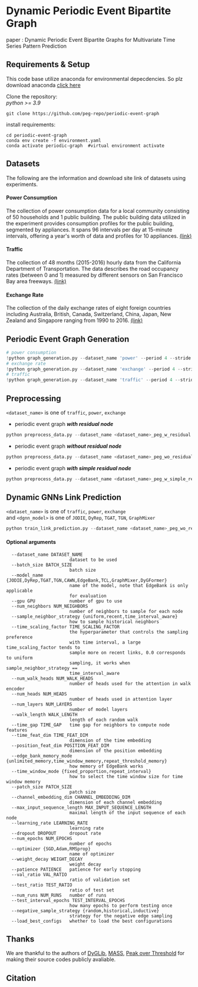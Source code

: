 # Dynamic Periodic Event Bipartite Graph
paper : Dynamic Periodic Event Bipartite Graphs for Multivariate Time Series Pattern Prediction

## Requirements & Setup
This code base utilize anaconda for environmental depecdencies.
So plz download anaconda  [click here](https://www.anaconda.com/download)  

Clone the repository:  
<em>python >= 3.9</em>
```
git clone https://github.com/peg-repo/periodic-event-graph
```

install requirements:
```
cd periodic-event-graph
conda env create -f environment.yaml
conda activate periodic-graph  #virtual environment activate
```

## Datasets
The following are the information and download site link of datasets using experiments.

#### Power Consumption 
The collection of power consumption data for a local community consisting of 50 households and 1 public building. The public building data utilized in the experiment provides consumption profiles for the public building, segmented by appliances. It spans 96 intervals per day at 15-minute intervals, offering a year's worth of data and profiles for 10 appliances. [(link)](https://zenodo.org/records/6778401)  

#### Traffic 
The collection of 48 months (2015-2016) hourly data from the California Department of Transportation. The data describes the road occupancy rates (between 0 and 1) measured by different sensors on San Francisco Bay area freeways. [(link)](https://pems.dot.ca.gov)  

#### Exchange Rate   
The collection of the daily exchange rates of eight foreign countries including Australia, British, Canada, Switzerland, China, Japan, New Zealand and Singapore ranging from 1990 to 2016. [(link)](https://github.com/MTS-BenchMark/MvTS?tab=readme-ov-file)

## Periodic Event Graph Generation

```python
# power consumption
!python graph_generation.py --dataset_name 'power' --period 4 --stride 4 --motif 5 --cluster 2
# exchange rate
!python graph_generation.py --dataset_name 'exchange' --period 4 --stride 4 --motif 3 --cluster 2
# traffic
!python graph_generation.py --dataset_name 'traffic' --period 4 --stride 4 --motif 3 --cluster 3
```

## Preprocessing
`<dataset_name>` is one of `traffic`, `power`, `exchange`
* periodic event graph **<em>with residual node</em>**
```python
python preprocess_data.py --dataset_name <dataset_name>_peg_w_residual
```
* periodic event graph **<em>without residual node</em>**
```python
python preprocess_data.py --dataset_name <dataset_name>_peg_wo_residual
```
* periodic event graph **<em>with simple residual node</em>**
```python
python preprocess_data.py --dataset_name <dataset_name>_peg_w_simple_residual
```

## Dynamic GNNs Link Prediction
`<dataset_name>` is one of `traffic`, `power`, `exchange`    
and `<dgnn_model>` is one of `JODIE`, `DyRep`, `TGAT`, `TGN`, `GraphMixer`
```python
python train_link_prediction.py --dataset_name <dataset_name>_peg_wo_residual --model_name <dgnn_model> --load_best_configs --num_runs 5 --num_epochs 10
```
#### Optional arguments
```
  --dataset_name DATASET_NAME
                        dataset to be used
  --batch_size BATCH_SIZE
                        batch size
  --model_name {JODIE,DyRep,TGAT,TGN,CAWN,EdgeBank,TCL,GraphMixer,DyGFormer}
                        name of the model, note that EdgeBank is only applicable
                        for evaluation
  --gpu GPU             number of gpu to use
  --num_neighbors NUM_NEIGHBORS
                        number of neighbors to sample for each node
  --sample_neighbor_strategy {uniform,recent,time_interval_aware}
                        how to sample historical neighbors
  --time_scaling_factor TIME_SCALING_FACTOR
                        the hyperparameter that controls the sampling preference
                        with time interval, a large time_scaling_factor tends to
                        sample more on recent links, 0.0 corresponds to uniform
                        sampling, it works when sample_neighbor_strategy ==
                        time_interval_aware
  --num_walk_heads NUM_WALK_HEADS
                        number of heads used for the attention in walk encoder
  --num_heads NUM_HEADS
                        number of heads used in attention layer
  --num_layers NUM_LAYERS
                        number of model layers
  --walk_length WALK_LENGTH
                        length of each random walk
  --time_gap TIME_GAP   time gap for neighbors to compute node features
  --time_feat_dim TIME_FEAT_DIM
                        dimension of the time embedding
  --position_feat_dim POSITION_FEAT_DIM
                        dimension of the position embedding
  --edge_bank_memory_mode {unlimited_memory,time_window_memory,repeat_threshold_memory}
                        how memory of EdgeBank works
  --time_window_mode {fixed_proportion,repeat_interval}
                        how to select the time window size for time window memory
  --patch_size PATCH_SIZE
                        patch size
  --channel_embedding_dim CHANNEL_EMBEDDING_DIM
                        dimension of each channel embedding
  --max_input_sequence_length MAX_INPUT_SEQUENCE_LENGTH
                        maximal length of the input sequence of each node
  --learning_rate LEARNING_RATE
                        learning rate
  --dropout DROPOUT     dropout rate
  --num_epochs NUM_EPOCHS
                        number of epochs
  --optimizer {SGD,Adam,RMSprop}
                        name of optimizer
  --weight_decay WEIGHT_DECAY
                        weight decay
  --patience PATIENCE   patience for early stopping
  --val_ratio VAL_RATIO
                        ratio of validation set
  --test_ratio TEST_RATIO
                        ratio of test set
  --num_runs NUM_RUNS   number of runs
  --test_interval_epochs TEST_INTERVAL_EPOCHS
                        how many epochs to perform testing once
  --negative_sample_strategy {random,historical,inductive}
                        strategy for the negative edge sampling
  --load_best_configs   whether to load the best configurations
```

## Thanks
We are thankful to the authors of
[DyGLib](https://github.com/yule-BUAA/DyGLib/tree/master),
[MASS](https://github.com/tylerwmarrs/mass-ts),
[Peak over Threshold](https://github.com/cbhua/peak-over-threshold)
for making their source codes publicly avaliable.

## Citation